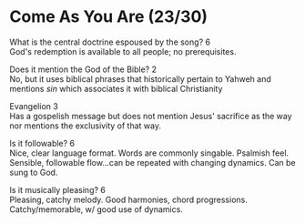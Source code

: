 # Come As You Are (23/30)

What is the central doctrine espoused by the song? 6  
  God's redemption is available to all people; no prerequisites.


Does it mention the God of the Bible? 2  
  No, but it uses biblical phrases that historically pertain to Yahweh and mentions _sin_ which associates it with biblical Christianity


Evangelion 3  
  Has a gospelish message but does not mention Jesus' sacrifice as the way nor mentions the exclusivity of that way.


Is it followable? 6  
  Nice, clear language format.  Words are commonly singable.  Psalmish feel.  Sensible, followable flow...can be repeated with changing dynamics.  Can be sung to God.


Is it musically pleasing? 6  
  Pleasing, catchy melody.  Good harmonies, chord progressions.  Catchy/memorable, w/ good use of dynamics.

